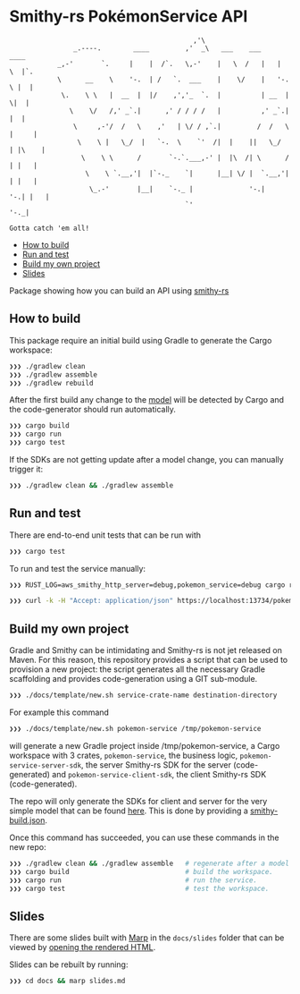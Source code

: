 # Smithy-rs PokémonService API

```
                                              ,'\
                _.----.        ____         ,'  _\   ___    ___     ____
            _,-'       `.     |    |  /`.   \,-'    |   \  /   |   |    \  |`.
            \      __    \    '-.  | /   `.  ___    |    \/    |   '-.   \ |  |
             \.    \ \   |  __  |  |/    ,','_  `.  |          | __  |    \|  |
               \    \/   /,' _`.|      ,' / / / /   |          ,' _`.|     |  |
                \     ,-'/  /   \    ,'   | \/ / ,`.|         /  /   \  |     |
                 \    \ |   \_/  |   `-.  \    `'  /|  |    ||   \_/  | |\    |
                  \    \ \      /       `-.`.___,-' |  |\  /| \      /  | |   |
                   \    \ `.__,'|  |`-._    `|      |__| \/ |  `.__,'|  | |   |
                    \_.-'       |__|    `-._ |              '-.|     '-.| |   |
                                            `'                            '-._|

Gotta catch 'em all!
```

<!-- vim-markdown-toc Marked -->

* [How to build](#how-to-build)
* [Run and test](#run-and-test)
* [Build my own project](#build-my-own-project)
* [Slides](#slides)

<!-- vim-markdown-toc -->

Package showing how you can build an API using [smithy-rs](https://github.com/awslabs/smithy-rs)

## How to build

This package require an initial build using Gradle to generate the Cargo
workspace:

```bash
❯❯❯ ./gradlew clean
❯❯❯ ./gradlew assemble
❯❯❯ ./gradlew rebuild
```

After the first build any change to the [model](/model/pokemon.smithy)
will be detected by Cargo and the code-generator should run automatically.

```bash
❯❯❯ cargo build
❯❯❯ cargo run
❯❯❯ cargo test
```

If the SDKs are not getting update after a model change, you can manually
trigger it:

```bash
❯❯❯ ./gradlew clean && ./gradlew assemble
```

## Run and test

There are end-to-end unit tests that can be run with

```bash
❯❯❯ cargo test
```

To run and test the service manually:

```bash
❯❯❯ RUST_LOG=aws_smithy_http_server=debug,pokemon_service=debug cargo run
```

```bash
❯❯❯ curl -k -H "Accept: application/json" https://localhost:13734/pokemon-species/pikachu |jq
```

## Build my own project

Gradle and Smithy can be intimidating and Smithy-rs is not jet released on
Maven. For this reason, this repository provides a script that can be used to provision a new project:
the script generates all the necessary Gradle scaffolding and provides
code-generation using a GIT sub-module.

```bash
❯❯❯ ./docs/template/new.sh service-crate-name destination-directory
```

For example this command

```bash
❯❯❯ ./docs/template/new.sh pokemon-service /tmp/pokemon-service
```

will generate a new Gradle project inside /tmp/pokemon-service, a Cargo
workspace with 3 crates, `pokemon-service`, the business logic, `pokemon-service-server-sdk`,
the server Smithy-rs SDK for the server (code-generated) and `pokemon-service-client-sdk`, the
client Smithy-rs SDK (code-generated).

The repo will only generate the SDKs for client and server for the very simple
model that can be found [here](docs/template/model/main.smithy). This is done
by providing a [smithy-build.json](docs/template/model/smithy-build.json).

Once this command has succeeded, you can use these commands in the new repo:

```bash
❯❯❯ ./gradlew clean && ./gradlew assemble   # regenerate after a model change.
❯❯❯ cargo build                             # build the workspace.
❯❯❯ cargo run                               # run the service.
❯❯❯ cargo test                              # test the workspace.
```

## Slides

There are some slides built with [Marp](https://marp.app/#get-started) in the `docs/slides` folder
that can be viewed by [opening the rendered HTML](docs/slides.md).

Slides can be rebuilt by running:

```bash
❯❯❯ cd docs && marp slides.md
```
